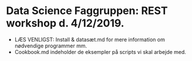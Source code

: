#  Data Science Faggruppen: REST workshop d. 4/12/2019.

- LÆS VENLIGST: Install & datasæt.md for mere information om nødvendige programmer mm.
- Cookbook.md indeholder de eksempler på scripts vi skal arbejde med.
